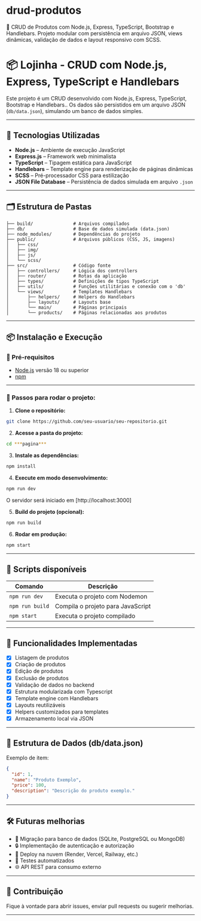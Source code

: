 # drud-produtos
🔧 CRUD de Produtos com Node.js, Express, TypeScript, Bootstrap e Handlebars. Projeto modular com persistência em arquivo JSON, views dinâmicas, validação de dados e layout responsivo com SCSS.


# 📦 Lojinha - CRUD com Node.js, Express, TypeScript e Handlebars

Este projeto é um CRUD desenvolvido com Node.js, Express, TypeScript, Bootstrap e Handlebars.. Os dados são persistidos em um arquivo JSON (`db/data.json`), simulando um banco de dados simples.

---

## 🚀 Tecnologias Utilizadas

- **Node.js** – Ambiente de execução JavaScript
- **Express.js** – Framework web minimalista
- **TypeScript** – Tipagem estática para JavaScript
- **Handlebars** – Template engine para renderização de páginas dinâmicas
- **SCSS** – Pré-processador CSS para estilização
- **JSON File Database** – Persistência de dados simulada em arquivo `.json`

---

## 🗂️ Estrutura de Pastas

```
├── build/               # Arquivos compilados
├── db/                  # Base de dados simulada (data.json)
├── node_modules/        # Dependências do projeto
├── public/              # Arquivos públicos (CSS, JS, imagens)
│   ├── css/
│   ├── img/
│   ├── js/
│   └── scss/
├── src/                 # Código fonte
│   ├── controllers/     # Lógica dos controllers
│   ├── router/          # Rotas da aplicação
│   ├── types/           # Definições de tipos TypeScript
│   ├── utils/           # Funções utilitárias e conexão com o 'db'
│   └── views/           # Templates Handlebars
│       ├── helpers/     # Helpers do Handlebars
│       ├── layouts/     # Layouts base
│       └── main/        # Páginas principais
│       └── products/    # Páginas relacionadas aos produtos
```

---

## 📦 Instalação e Execução

### 🔧 Pré-requisitos

- [Node.js](https://nodejs.org/) versão 18 ou superior
- [npm](https://www.npmjs.com/)  
---

### 🚀 Passos para rodar o projeto:

1. **Clone o repositório:**

```bash
git clone https://github.com/seu-usuario/seu-repositorio.git
```

2. **Acesse a pasta do projeto:**

```bash
cd ***pagina***
```

3. **Instale as dependências:**

```bash
npm install
```

4. **Execute em modo desenvolvimento:**

```bash
npm run dev
```

O servidor será iniciado em [http://localhost:3000] 

5. **Build do projeto (opcional):**

```bash
npm run build
```

6. **Rodar em produção:**

```bash
npm start
```

---

## 📜 Scripts disponíveis

| Comando          | Descrição                         |
| ---------------- | --------------------------------- |
| `npm run dev`    | Executa o projeto com Nodemon     |
| `npm run build`  | Compila o projeto para JavaScript |
| `npm start`      | Executa o projeto compilado       |

---

## 🧠 Funcionalidades Implementadas

- [x] Listagem de produtos
- [x] Criação de produtos
- [x] Edição de produtos
- [x] Exclusão de produtos
- [x] Validação de dados no backend
- [x] Estrutura modularizada com Typescript
- [x] Template engine com Handlebars
- [x] Layouts reutilizáveis
- [x] Helpers customizados para templates
- [x] Armazenamento local via JSON

---

## 📑 Estrutura de Dados (db/data.json)

Exemplo de item:

```json
{
  "id": 1,
  "name": "Produto Exemplo",
  "price": 100,
  "description": "Descrição do produto exemplo."
}
```

---

## 🛠️ Futuras melhorias

- 🔧 Migração para banco de dados (SQLite, PostgreSQL ou MongoDB)
- 🔒 Implementação de autenticação e autorização
- 🚀 Deploy na nuvem (Render, Vercel, Railway, etc.)
- 🧪 Testes automatizados
- 🌐 API REST para consumo externo

---

## 🤝 Contribuição

Fique à vontade para abrir issues, enviar pull requests ou sugerir melhorias.

---
